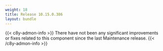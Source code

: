 ```yaml
---
weight: 18
title: Release 10.15.0.386
layout: bundle
---
```


<!--10.15.0.378 - 10.15.0.386-->

{{< c8y-admon-info >}}
There have not been any significant improvements or fixes related to this component since the last Maintenance release.
{{< /c8y-admon-info >}}
